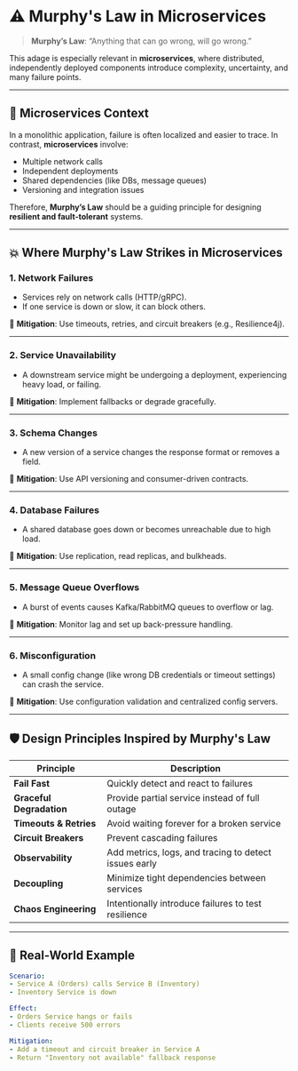 # ⚠️ Murphy's Law in Microservices

> **Murphy’s Law**: “Anything that can go wrong, will go wrong.”

This adage is especially relevant in **microservices**, where distributed, independently deployed components introduce complexity, uncertainty, and many failure points.

---

## 🎯 Microservices Context

In a monolithic application, failure is often localized and easier to trace. In contrast, **microservices** involve:

- Multiple network calls
- Independent deployments
- Shared dependencies (like DBs, message queues)
- Versioning and integration issues

Therefore, **Murphy’s Law** should be a guiding principle for designing **resilient and fault-tolerant** systems.

---

## 💥 Where Murphy's Law Strikes in Microservices

### 1. **Network Failures**
- Services rely on network calls (HTTP/gRPC).
- If one service is down or slow, it can block others.

🧠 **Mitigation**: Use timeouts, retries, and circuit breakers (e.g., Resilience4j).

---

### 2. **Service Unavailability**
- A downstream service might be undergoing a deployment, experiencing heavy load, or failing.

🧠 **Mitigation**: Implement fallbacks or degrade gracefully.

---

### 3. **Schema Changes**
- A new version of a service changes the response format or removes a field.

🧠 **Mitigation**: Use API versioning and consumer-driven contracts.

---

### 4. **Database Failures**
- A shared database goes down or becomes unreachable due to high load.

🧠 **Mitigation**: Use replication, read replicas, and bulkheads.

---

### 5. **Message Queue Overflows**
- A burst of events causes Kafka/RabbitMQ queues to overflow or lag.

🧠 **Mitigation**: Monitor lag and set up back-pressure handling.

---

### 6. **Misconfiguration**
- A small config change (like wrong DB credentials or timeout settings) can crash the service.

🧠 **Mitigation**: Use configuration validation and centralized config servers.

---

## 🛡️ Design Principles Inspired by Murphy's Law

| Principle                 | Description                                               |
|--------------------------|-----------------------------------------------------------|
| **Fail Fast**            | Quickly detect and react to failures                      |
| **Graceful Degradation** | Provide partial service instead of full outage            |
| **Timeouts & Retries**   | Avoid waiting forever for a broken service                |
| **Circuit Breakers**     | Prevent cascading failures                                |
| **Observability**        | Add metrics, logs, and tracing to detect issues early     |
| **Decoupling**           | Minimize tight dependencies between services              |
| **Chaos Engineering**    | Intentionally introduce failures to test resilience       |

---

## 📌 Real-World Example

```yaml
Scenario:
- Service A (Orders) calls Service B (Inventory)
- Inventory Service is down

Effect:
- Orders Service hangs or fails
- Clients receive 500 errors

Mitigation:
- Add a timeout and circuit breaker in Service A
- Return "Inventory not available" fallback response
